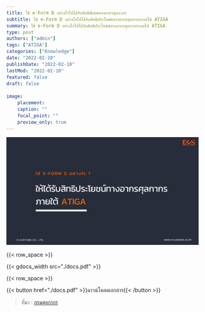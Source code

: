 ```yaml
---
title: ใช้ e-Form D อย่างไรให้ได้รับสิทธิพิเศษทางอากรศุลกากร
subtitle: ใช้ e-Form D อย่างไรให้ได้รับสิทธิประโยชน์ทางอากรศุลกากรภายใต้ ATIGA
summary: ใช้ e-Form D อย่างไรให้ได้รับสิทธิประโยชน์ทางอากรศุลกากรภายใต้ ATIGA
type: post
authors: ["admin"]
tags: ["ATIGA"]
categories: ["Knowledge"]
date: "2022-02-10"
publishDate: "2022-02-10"
lastMod: "2022-02-10"
featured: false
draft: false

image:
    placement:
    caption: ""
    focal_point: ""
    preview_only: true
---
```


![](featured.jpg)   

{{< row_space >}}

{{< gdocs_width src="./docs.pdf" >}}

{{< row_space >}}




{{< button href="./docs.pdf" >}}ดาวน์โหลดเอกสาร{{< /button >}}

> ที่มา : [กรมศุลกากร](https://www.customs.go.th/data_files/444f1d09ff5d54d9e4f086c00fc524ff.pdf)
